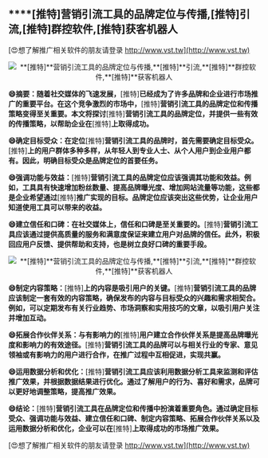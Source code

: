 ## ****[推特]**营销引流工具的品牌定位与传播,**[推特]**引流,**[推特]**群控软件,**[推特]**获客机器人**

[😍想了解推广相关软件的朋友请登录 http://www.vst.tw](http://www.vst.tw)

 <center><img src="https://vst.tw/MP4/tuiguang/png/2.png" alt="**[推特]**营销引流工具的品牌定位与传播,**[推特]**引流,**[推特]**群控软件,**[推特]**获客机器人"></center>

**😄摘要：随着社交媒体的飞速发展，**[推特]**已经成为了许多品牌和企业进行市场推广的重要平台。在这个竞争激烈的市场中，**[推特]**营销引流工具的品牌定位和传播策略变得至关重要。本文将探讨**[推特]**营销引流工具的品牌定位，并提供一些有效的传播策略，以帮助企业在**[推特]**上取得成功。**

**😄确定目标受众：在定位**[推特]**营销引流工具的品牌时，首先需要确定目标受众。**[推特]**上的用户群体多种多样，从年轻人到专业人士、从个人用户到企业用户都有。因此，明确目标受众是品牌定位的首要任务。**

**😄强调功能与效益：**[推特]**营销引流工具的品牌定位应该强调其功能和效益。例如，工具具有快速增加粉丝数量、提高品牌曝光度、增加网站流量等功能，这些都是企业希望通过**[推特]**推广实现的目标。品牌定位应该突出这些优势，让企业用户知道使用工具可以带来的收益。**

**😄建立信任和口碑：在社交媒体上，信任和口碑是至关重要的。**[推特]**营销引流工具应该通过提供高质量的服务和满意度保证来建立用户对品牌的信任。此外，积极回应用户反馈、提供帮助和支持，也是树立良好口碑的重要手段。**

 <center><img src="https://vst.tw/MP4/tuiguang/png/6.png" alt="**[推特]**营销引流工具的品牌定位与传播,**[推特]**引流,**[推特]**群控软件,**[推特]**获客机器人"></center>

**😄制定内容策略：**[推特]**上的内容是吸引用户的关键。**[推特]**营销引流工具的品牌应该制定一套有效的内容策略，确保发布的内容与目标受众的兴趣和需求相契合。例如，可以定期发布有关行业趋势、市场洞察和实用技巧的文章，以吸引用户关注并增加互动。**

**😄拓展合作伙伴关系：与有影响力的**[推特]**用户建立合作伙伴关系是提高品牌曝光度和影响力的有效途径。**[推特]**营销引流工具的品牌可以与相关行业的专家、意见领袖或有影响力的用户进行合作，在推广过程中互相促进，实现共赢。**

**😄运用数据分析和优化：**[推特]**营销引流工具应该利用数据分析工具来监测和评估推广效果，并根据数据结果进行优化。通过了解用户的行为、喜好和需求，品牌可以更好地调整策略，提高推广效果。**

**😄结论：**[推特]**营销引流工具在品牌定位和传播中扮演着重要角色。通过确定目标受众、强调功能与效益、建立信任和口碑、制定内容策略、拓展合作伙伴关系以及运用数据分析和优化，企业可以在**[推特]**上取得成功的市场推广效果。**

[😍想了解推广相关软件的朋友请登录 http://www.vst.tw](http://www.vst.tw)



